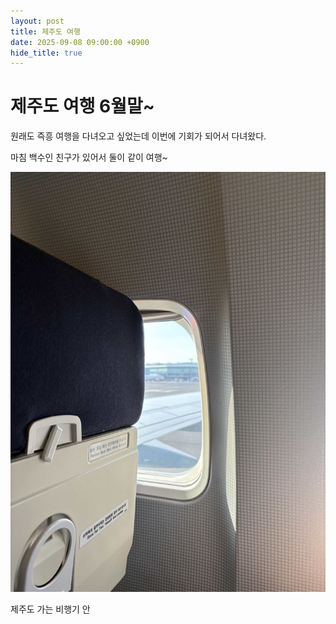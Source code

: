 ```yaml
---
layout: post
title: 제주도 여행
date: 2025-09-08 09:00:00 +0900
hide_title: true
---
```


# 제주도 여행 6월말~

원래도 즉흥 여행을 다녀오고 싶었는데 이번에 기회가 되어서 다녀왔다.

마침 백수인 친구가 있어서 둘이 같이 여행~

![KakaoTalk_20250908_171835300](../assets/images/KakaoTalk_20250908_171835300-1757333874386-2.jpg)

제주도 가는 비행기 안

